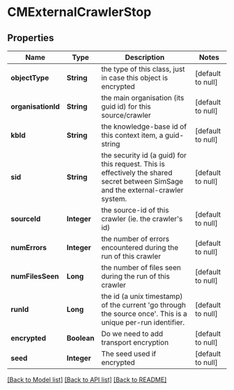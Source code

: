 # CMExternalCrawlerStop
## Properties

| Name | Type | Description | Notes |
|------------ | ------------- | ------------- | -------------|
| **objectType** | **String** | the type of this class, just in case this object is encrypted | [default to null] |
| **organisationId** | **String** | the main organisation (its guid id) for this source/crawler | [default to null] |
| **kbId** | **String** | the knowledge-base id of this context item, a guid-string | [default to null] |
| **sid** | **String** | the security id (a guid) for this request.  This is effectively the shared secret between SimSage and the external-crawler system. | [default to null] |
| **sourceId** | **Integer** | the source-id of this crawler (ie. the crawler&#39;s id) | [default to null] |
| **numErrors** | **Integer** | the number of errors encountered during the run of this crawler | [default to null] |
| **numFilesSeen** | **Long** | the number of files seen during the run of this crawler | [default to null] |
| **runId** | **Long** | the id (a unix timestamp) of the current &#39;go through the source once&#39;.  This is a unique per-run identifier. | [default to null] |
| **encrypted** | **Boolean** | Do we need to add transport encryption | [default to null] |
| **seed** | **Integer** | The seed used if encrypted | [default to null] |

[[Back to Model list]](../README.md#documentation-for-models) [[Back to API list]](../README.md#documentation-for-api-endpoints) [[Back to README]](../README.md)

